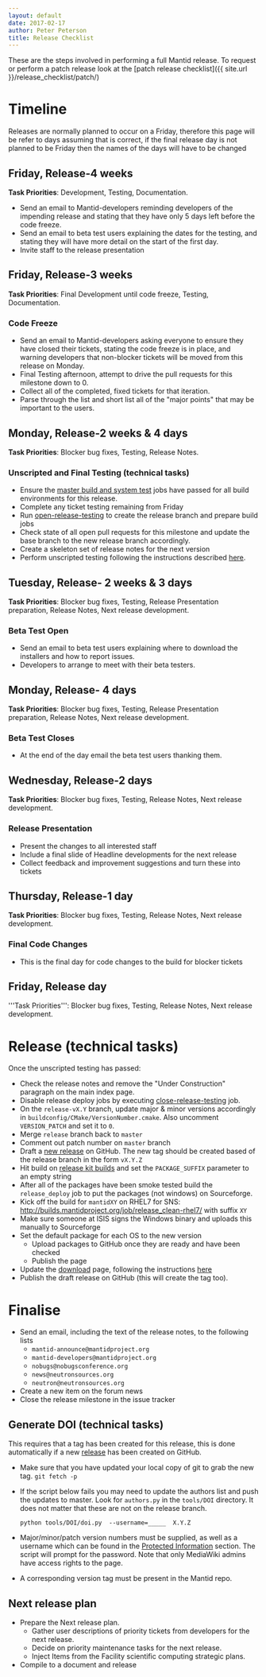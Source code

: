 ```yaml
---
layout: default
date: 2017-02-17
author: Peter Peterson
title: Release Checklist
---
```


These are the steps involved in performing a full Mantid release.  To
request or perform a patch release look at the
[patch release checklist]({{ site.url }}/release_checklist/patch/)

# Timeline

Releases are normally planned to occur on a Friday, therefore this
page will be refer to days assuming that is correct, if the final
release day is not planned to be Friday then the names of the days
will have to be changed

## Friday, Release-4 weeks


**Task Priorities**: Development, Testing, Documentation.

* Send an email to Mantid-developers reminding developers of the
  impending release and stating that they have only 5 days left before
  the code freeze.
* Send an email to beta test users explaining the dates for the
  testing, and stating they will have more detail on the start of the
  first day.
* Invite staff to the release presentation

## Friday, Release-3 weeks

**Task Priorities**: Final Development until code freeze, Testing, Documentation.

### Code Freeze

* Send an email to Mantid-developers asking everyone to ensure they
  have closed their tickets, stating the code freeze is in place, and
  warning developers that non-blocker tickets will be moved from this
  release on Monday.
* Final Testing afternoon, attempt to drive the pull requests for this
  milestone down to 0.
* Collect all of the completed, fixed tickets for that iteration.
* Parse through the list and short list all of the "major points" that
  may be important to the users.

## Monday, Release-2 weeks & 4 days

**Task Priorities**: Blocker bug fixes, Testing, Release Notes.

### Unscripted and Final Testing (technical tasks)

* Ensure the
  [master build and system test](http://builds.mantidproject.org/view/Master%20Builds/)
  jobs have passed for all build environments for this release.
* Complete any ticket testing remaining from Friday
* Run
  [open-release-testing](http://builds.mantidproject.org/view/All/job/open-release-testing/)
  to create the release branch and prepare build jobs
* Check state of all open pull requests for this milestone and update
  the base branch to the new release branch accordingly.
* Create a skeleton set of release notes for the next version
* Perform unscripted testing following the instructions described [here](https://www.mantidproject.org/Unscripted_Manual_Testing).

## Tuesday, Release- 2 weeks & 3 days

**Task Priorities**: Blocker bug fixes, Testing, Release Presentation preparation, Release Notes, Next release development.

### Beta Test Open
* Send an email to beta test users explaining where to download the
  installers and how to report issues.
* Developers to arrange to meet with their beta testers.

## Monday, Release- 4 days

**Task Priorities**: Blocker bug fixes, Testing, Release Presentation preparation, Release Notes, Next release development.

### Beta Test Closes

* At the end of the day email the beta test users thanking them.

## Wednesday, Release-2 days

**Task Priorities**: Blocker bug fixes, Testing, Release Notes, Next release development.

### Release Presentation

* Present the changes to all interested staff
* Include a final slide of Headline developments for the next release
* Collect feedback and improvement suggestions and turn these into tickets

## Thursday, Release-1 day

**Task Priorities**: Blocker bug fixes, Testing, Release Notes, Next release development.

### Final Code Changes

* This is the final day for code changes to the build for blocker tickets

## Friday, Release day
'''Task Priorities''': Blocker bug fixes, Testing, Release Notes, Next release development.

# Release (technical tasks)

Once the unscripted testing has passed:

* Check the release notes and remove the "Under Construction" paragraph on the main index page.
* Disable release deploy jobs by executing [close-release-testing](http://builds.mantidproject.org/view/All/job/close-release-testing) job.
* On the `release-vX.Y` branch, update major & minor versions accordingly in `buildconfig/CMake/VersionNumber.cmake`. Also uncomment `VERSION_PATCH` and set it to `0`. 
* Merge `release` branch back to `master`
* Comment out patch number on `master` branch
* Draft a [new release](https://github.com/mantidproject/mantid/releases) on GitHub. The new tag should be created based of the release branch in the form `vX.Y.Z`
* Hit build on [release kit builds](http://builds.mantidproject.org/view/Release%20Pipeline/) and set the `PACKAGE_SUFFIX` parameter to an empty string
* After all of the packages have been smoke tested build the `release_deploy` job to put the packages (not windows) on Sourceforge.
* Kick off the build for `mantidXY` on RHEL7 for SNS: http://builds.mantidproject.org/job/release_clean-rhel7/ with suffix `XY`
* Make sure someone at ISIS signs the Windows binary and uploads this manually to Sourceforge
* Set the default package for each OS to the new version
  * Upload packages to GitHub once they are ready and have been checked
  * Publish the page
* Update the [download](http://download.mantidproject.org) page, following the instructions [here](https://github.com/mantidproject/download.mantidproject.org)
* Publish the draft release on GitHub (this will create the tag too).

# Finalise

* Send an email, including the text of the release notes, to the following lists
  * `mantid-announce@mantidproject.org`
  * `mantid-developers@mantidproject.org`
  * `nobugs@nobugsconference.org`
  * `news@neutronsources.org`
  * `neutron@neutronsources.org`
* Create a new item on the forum news
* Close the release milestone in the issue tracker

## Generate DOI (technical tasks)

This requires that a tag has been created for this release, this is done automatically if a new [release](https://github.com/mantidproject/mantid/releases) has been created on GitHub.

* Make sure that you have updated your local copy of git to grab the new tag. `git fetch -p`
* If the script below fails you may need to update the authors list  and push the updates to master. Look for `authors.py` in the `tools/DOI` directory. It does not matter that these are not on the release branch.

  `python tools/DOI/doi.py  --username=_____  X.Y.Z`

* Major/minor/patch version numbers must be supplied, as well as a username which can be found in the [Protected Information](http://www.mantidproject.org/Protected_Information) section. The script will prompt for the password. Note that only MediaWiki admins have access rights to the page.
* A corresponding version tag must be present in the Mantid repo.

## Next release plan

* Prepare the Next release plan.
  * Gather user descriptions of priority tickets from developers for the next release.
  * Decide on priority maintenance tasks for the next release.
  * Inject Items from the Facility scientific computing strategic plans.
* Compile to a document and release
